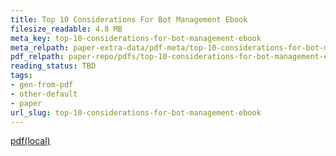```yaml
---
title: Top 10 Considerations For Bot Management Ebook
filesize_readable: 4.8 MB
meta_key: top-10-considerations-for-bot-management-ebook
meta_relpath: paper-extra-data/pdf-meta/top-10-considerations-for-bot-management-ebook.yaml
pdf_relpath: paper-repo/pdfs/top-10-considerations-for-bot-management-ebook.pdf
reading_status: TBD
tags:
- gen-from-pdf
- other-default
- paper
url_slug: top-10-considerations-for-bot-management-ebook
---
```


[pdf(local)](../../paper-repo/pdfs/top-10-considerations-for-bot-management-ebook.pdf)

